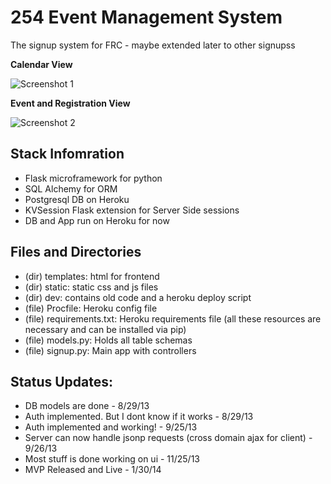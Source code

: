 254 Event Management System
============== 
The signup system for FRC - maybe extended later to other signupss 

**Calendar View**

![Screenshot 1](https://raw2.github.com/Team254/cheesy-signups/master/screenshots/1.png?token=1350245__eyJzY29wZSI6IlJhd0Jsb2I6VGVhbTI1NC9jaGVlc3ktc2lnbnVwcy9tYXN0ZXIvc2NyZWVuc2hvdHMvMS5wbmciLCJleHBpcmVzIjoxMzkwMDk0MjIxfQ%3D%3D--704c134f05f60c0cfccfe52b4fddf05f25aa3953) 

**Event and Registration View**

![Screenshot 2](https://raw2.github.com/Team254/cheesy-signups/master/screenshots/2.png?token=1350245__eyJzY29wZSI6IlJhd0Jsb2I6VGVhbTI1NC9jaGVlc3ktc2lnbnVwcy9tYXN0ZXIvc2NyZWVuc2hvdHMvMi5wbmciLCJleHBpcmVzIjoxMzkwMDk0MjkyfQ%3D%3D--0d105bf3239e33698d2e74502f155988dff28f25) 

Stack Infomration 
-----------------
- Flask microframework for python
- SQL Alchemy for ORM
- Postgresql DB on Heroku
- KVSession Flask extension for Server Side sessions
- DB and App run on Heroku for now 


Files and Directories
--------------------------- 
- (dir) templates: html for frontend
- (dir) static: static css and js files
- (dir) dev: contains old code and a heroku deploy script
- (file) Procfile: Heroku config file
- (file) requirements.txt: Heroku requirements file (all these resources are necessary and can be installed via pip)
- (file) models.py: Holds all table schemas
- (file) signup.py: Main app with controllers


Status Updates: 
---------------
- DB models are done - 8/29/13
- Auth implemented. But I dont know if it works - 8/29/13
- Auth implemented and working! - 9/25/13
- Server can now handle jsonp requests (cross domain ajax for client) - 9/26/13
- Most stuff is done working on ui - 11/25/13
- MVP Released and Live - 1/30/14
